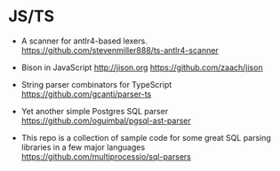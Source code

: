 # JS/TS

- A scanner for antlr4-based lexers.
  https://github.com/stevenmiller888/ts-antlr4-scanner

- Bison in JavaScript
  http://jison.org
  https://github.com/zaach/jison

- String parser combinators for TypeScript
  https://github.com/gcanti/parser-ts

- Yet another simple Postgres SQL parser
  https://github.com/oguimbal/pgsql-ast-parser

- This repo is a collection of sample code for some great SQL parsing libraries in a few major languages
  https://github.com/multiprocessio/sql-parsers